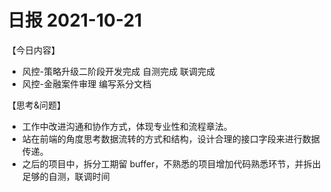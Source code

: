# 日报 2021-10-21

【今日内容】

- 风控-策略升级二阶段开发完成 自测完成 联调完成
- 风控-金融案件审理 编写系分文档

【思考&问题】

- 工作中改进沟通和协作方式，体现专业性和流程章法。
- 站在前端的角度思考数据流转的方式和结构，设计合理的接口字段来进行数据传递。
- 之后的项目中，拆分工期留 buffer，不熟悉的项目增加代码熟悉环节，并拆出足够的自测，联调时间

